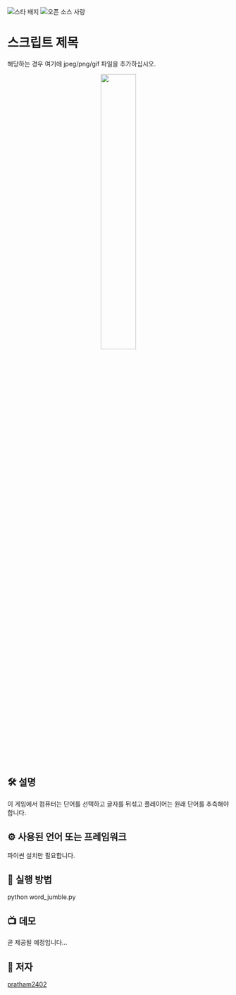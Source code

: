 <!--이 부분을 삭제하지 마십시오-->
![스타 배지](https://img.shields.io/static/v1?label=%F0%9F%8C%9F&message=If%20Useful&style=style=flat&color=BC4E99)
![오픈 소스 사랑](https://badges.frapsoft.com/os/v1/open-source.svg?v=103)

# 스크립트 제목

해당하는 경우 여기에 jpeg/png/gif 파일을 추가하십시오.
<p align="center">
<img src="https://blogassets.leverageedu.com/blog/wp-content/uploads/2020/03/31121926/Jumbled-Words.png" width=40% height=40%>


<!--이미지는 프로젝트의 삽화이며, 여기서 팁은 유머 감각을 최대한 활용하는 것입니다 :D

다음과 같이 마크다운 사진 삽입을 복사하여 붙여넣을 수 있습니다.
<p align="center">
<img src="your-source-is-here" width=40% height=40%>
-->

## 🛠️ 설명
<!--아래 줄을 삭제하고 원하는 내용을 추가하십시오-->
이 게임에서 컴퓨터는 단어를 선택하고 글자를 뒤섞고 플레이어는 원래 단어를 추측해야 합니다.

## ⚙️ 사용된 언어 또는 프레임워크
<!--아래 줄을 삭제하고 원하는 내용을 추가하십시오-->
파이썬 설치만 필요합니다.

## 🌟 실행 방법
<!--아래 줄을 삭제하고 원하는 내용을 추가하십시오-->
python word_jumble.py

## 📺 데모
곧 제공될 예정입니다...

## 🤖 저자
<!--아래 줄을 삭제하고 원하는 내용을 추가하십시오-->
[pratham2402](https://github.com/pratham2402)
